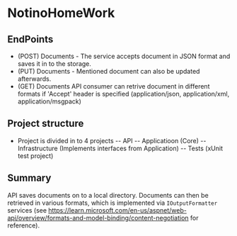 # NotinoHomeWork

## EndPoints
 - (POST) Documents - The service accepts document in JSON format and saves it in to the storage.
 - (PUT) Documents - Mentioned document can also be updated afterwards.
 - (GET) Documents API consumer can retrive document in different formats if 'Accept' header is specified (application/json, application/xml, application/msgpack)
 
## Project structure
- Project is divided in to 4 projects
-- API
-- Applicatioon (Core)
-- Infrastructure (Implements interfaces from Application)
-- Tests (xUnit test project)

## Summary
API saves documents on to a local directory. Documents can then be retrieved in various formats,
which is implemented via `IOutputFormatter` services (see https://learn.microsoft.com/en-us/aspnet/web-api/overview/formats-and-model-binding/content-negotiation for reference).
